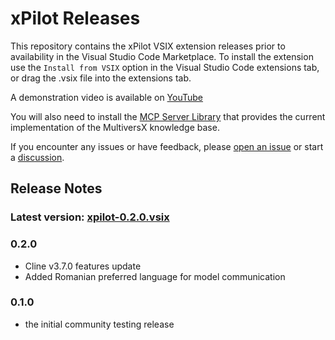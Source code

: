 # xPilot Releases

This repository contains the xPilot VSIX extension releases prior to availability in the Visual Studio Code Marketplace.
To install the extension use the `Install from VSIX` option in the Visual Studio Code extensions tab, or drag the .vsix file into the extensions tab.

A demonstration video is available on [YouTube](https://youtu.be/lJLiS8MgprM?feature=shared)

You will also need to install the [MCP Server Library](https://github.com/unievo/xpilot-mcp-library) that provides the current implementation of the MultiversX knowledge base.


If you encounter any issues or have feedback, please [open an issue](https://github.com/unievo/xpilot/issues) or start a [discussion](https://github.com/unievo/xpilot/discussions).

## Release Notes

### Latest version: [xpilot-0.2.0.vsix](/releases/xpilot-0.2.0.vsix)

### 0.2.0 

- Cline v3.7.0 features update
- Added Romanian preferred language for model communication

### 0.1.0

- the initial community testing release
